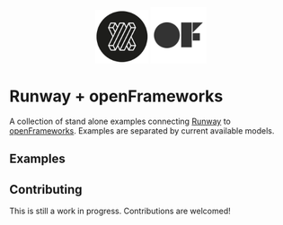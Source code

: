 <p align="center">
  <img src="resources/runway_icon.png" width="95">
  <img src="resources/of.png" width="100">
</p>

# Runway + openFrameworks

A collection of stand alone examples connecting [Runway](https://runwayml.com/) to [openFrameworks](http://openframeworks.cc/).
Examples are separated by current available models.

## Examples

## Contributing

This is still a work in progress. Contributions are welcomed!

